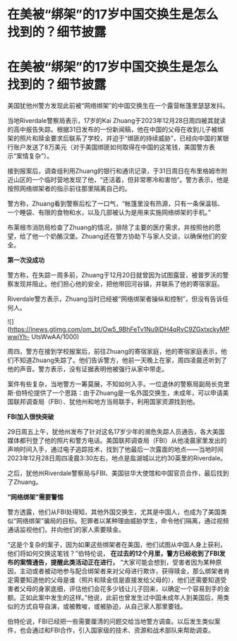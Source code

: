 # 在美被“绑架”的17岁中国交换生是怎么找到的？细节披露

# 在美被“绑架”的17岁中国交换生是怎么找到的？细节披露

美国犹他州警方发现此前被“网络绑架”的中国交换生在一个露营帐篷里瑟瑟发抖。

当地Riverdale警察局表示，17岁的Kai
Zhuang于2023年12月28日周四被其就读的高中报告失踪。根据31日发布的一份新闻稿，他在中国的父母在收到儿子被绑架的照片和赎金要求后联系了学校，并迫于“绑匪的持续威胁”，已经向中国的某银行账户发送了8万美元（对于美国绑匪如何取得在中国的这笔钱，美国警方表示“案情复杂”）。

接到报案后，调查组利用Zhuang的银行和通讯记录，于31日周日在布里格姆市附近山区的一个临时营地发现了他，“还活着，但非常寒冷和害怕”。警方表示，他是按照网络绑架者的指示前往那里隔离自己的。

警方称，Zhuang看到警察后松了一口气，“帐篷里没有热源，只有一条保温毯、一个睡袋、有限的食物和水，以及几部被认为是用来实施网络绑架的手机。”

布莱根市消防局检查了Zhuang的情况，排除了主要的医疗需求，并按照他的愿望，给了他一个奶酪汉堡。Zhuang还在警方协助下与家人交谈，以确保他们的安全。

**第一次没成功**

警方称，在失踪一周多前，Zhuang于12月20日就曾因为试图露营，被普罗沃的警察发现并阻止。他们担心他的安全，把他带回河谷镇，并联系了他的寄宿家庭。

Riverdale警方表示，Zhuang当时已经被“网络绑架者操纵和控制”，但没有告诉任何人。

![](https://inews.gtimg.com/om_bt/Ow5_9BhFeTv1Nu9lDH4qRvC9ZGxtxckyMPwwiYh-
UtsWwAA/1000)

周四，警方在接到学校报案后，前往Zhuang的寄宿家庭，他的寄宿家庭表示，他们不知道Zhuang失踪了。他们告诉警方，他前一天晚上在家，周四凌晨还听到了他的声音。警方表示，没有证据表明他被强行从家中带走。

案件有些复杂，当地警方一筹莫展，不知如何入手。一位退休的警察局副局长克里斯·伯特伦提供了一个思路：由于Zhuang是一名外国交换生，未成年，可以申请美国联邦调查局（FBI）、犹他州和地方当局联手，利用国家资源找到他。

**FBI加入很快突破**

29日周五上午，犹他州发布了针对这名17岁少年的濒危失踪人员通告，各大美国媒体都刊登了他的照片和警方电话。美国联邦调查局（FBI）从他凌晨家里发出的声响时间入手，通过电子追踪技术，找到了他最后一次露面的地点——当地时间2023年12月28日周四凌晨3:30左右，地点是盐湖城以北约30英里的Riverdale。

之后，犹他州Riverdale警察局与FBI、美国驻华大使馆和中国官员合作，最后找到了Zhuang。

**“网络绑架”需要警惕**

警方透露，他们从FBI处得知，其他外国交换生，尤其是中国人，也成为了美国类似“网络绑架”骗局的目标。犯罪者以某种理由威胁学生，命令他们隔离，通过视频通话监视他们，并向他们的家人索要赎金。

“这是个复杂的案子，因为如果这些绑架者在美国，他们试图从中国人身上获利，他们将如何交换这笔钱？”伯特伦说，
**在过去的12个月里，警方已经收到了FBI发布的案情通告，提醒此类活动正在进行，**
“大家可能会想到，受害者因为某种原因，主动或者被动地参与配合绑架者来对父母进行欺诈，获得赎金，那么绑架者肯定需要知道他的父母是谁（照片和赎金信是直接发给父母的），他们还需要知道受害者父母的身家底细，评估他们会花多少钱让儿子回来，以确定一个容易到手的金额。正如此案中发生的这样。”他说，此前也曾发生过中国未成年人到美国后，用类似的方式自导自演，或被教唆，或被胁迫，从自己家人那里要钱。

伯特伦说，FBI已经把一些需要厘清的问题交给当地警方调查。以后发生类似案件，也会通过和FBI合作，引入国家级的技术、资源和战术部队来帮助调查。

